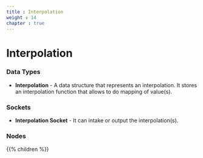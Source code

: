 ```yaml
---
title : Interpolation
weight : 14
chapter : true
---
```


# Interpolation

### Data Types

- **Interpolation** - A data structure that represents an interpolation. It stores an
    interpolation function that allows to do mapping of value(s).

### Sockets

- **Interpolation Socket** - It can intake or output the interpolation(s).

### Nodes
{{% children %}}
